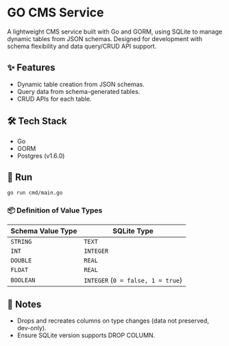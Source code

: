 # GO CMS Service

A lightweight CMS service built with Go and GORM, using SQLite to manage dynamic tables from JSON schemas. Designed for development with schema flexibility and data query/CRUD API support.

## ✨ Features
- Dynamic table creation from JSON schemas.
- Query data from schema-generated tables.
- CRUD APIs for each table.


## 🛠️ Tech Stack
- Go
- GORM
- Postgres (v1.6.0)

## 🚀 Run
`go run cmd/main.go`

### 📦 Definition of Value Types 
| Schema Value Type | SQLite Type |
|-------------------|------------|
| `STRING`          | `TEXT`     |
| `INT`             | `INTEGER`  |
| `DOUBLE`          | `REAL`     |
| `FLOAT`           | `REAL`     |
| `BOOLEAN`         | `INTEGER` (`0 = false, 1 = true`) |

## 📌 Notes
- Drops and recreates columns on type changes (data not preserved, dev-only).
- Ensure SQLite version supports DROP COLUMN.
